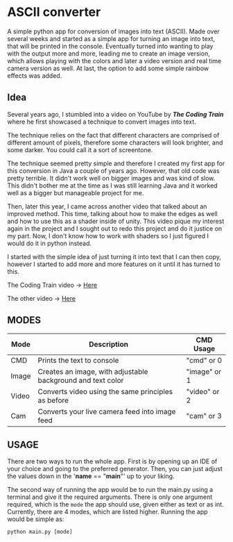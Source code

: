 # ASCII converter

A simple python app for conversion of images into text (ASCII). Made over several weeks and started as a simple app for
turning an image into text, that will be printed in the console. Eventually turned into wanting to play with the output
more and more, leading me to create an image version, which allows playing with the colors and later a video version and
real time camera version as well. At last, the option to add some simple rainbow effects was added.

## Idea

Several years ago, I stumbled into a video on YouTube by ***The Coding Train*** where he first showcased a technique to
convert images into text.

The technique relies on the fact that different characters are comprised of different amount of pixels, therefore some
characters will look brighter, and some darker. You could call it a sort of screentone.

The technique seemed pretty simple and therefore I created my first app for this conversion in Java a couple of years
ago. However, that old code was pretty terrible. It didn't work well on bigger images and was kind of slow. This didn't
bother me at the time as I was still learning Java and it worked well as a bigger but manageable project for me.

Then, later this year, I came across another video that talked about an improved method. This time, talking about how to
make the edges as well and how to use this as a shader inside of unity. This video pique my interest again in the
project and I sought out to redo this project and do it justice on my part. Now, I don't know how to work with shaders
so I just figured I would do it in python instead.

I started with the simple idea of just turning it into text that I can then copy, however I started to add more and more
features on it until it has turned to this.

The Coding Train video -> [Here](https://youtu.be/55iwMYv8tGI?si=YnE7BKlJ0MBf2yrQ)

The other video -> [Here](https://youtu.be/gg40RWiaHRY?si=SiuouQA0Ry-5Up4F)

## MODES

| Mode  | Description                                                 | CMD Usage    |
|-------|-------------------------------------------------------------|--------------|
| CMD   | Prints the text to console                                  | "cmd" or 0   |
| Image | Creates an image, with adjustable background and text color | "image" or 1 |
| Video | Converts video using the same principles as before          | "video" or 2 |
| Cam   | Converts your live camera feed into image feed              | "cam" or 3   |

## USAGE

There are two ways to run the whole app. First is by opening up an IDE of your choice and going to the preferred
generator. Then, you can just adjust the values down in the '__name__ == "__main__"' up to your liking.

The second way of running the app would be to run the main.py using a terminal and give it the required arguments. There
is only one argument required, which is the `mode` the app should use, given either as text or as int. Currently, there
are 4 modes, which are listed higher. Running the app would be simple as:

```python main.py [mode]```